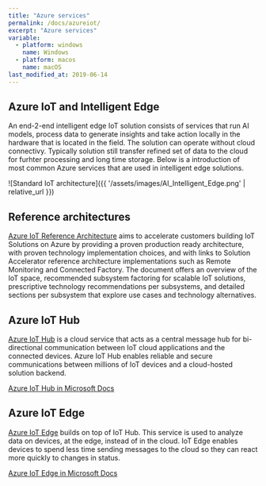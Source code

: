 ```yaml
---
title: "Azure services"
permalink: /docs/azureiot/
excerpt: "Azure services"
variable:
  - platform: windows
    name: Windows
  - platform: macos
    name: macOS
last_modified_at: 2019-06-14
---
```


## Azure IoT and Intelligent Edge

An end-2-end intelligent edge IoT solution consists of services that run AI models, process data to generate insights and take action locally in the hardware that is located in the field. The solution can operate without cloud connectivy. Typically solution still transfer refined set of data to the cloud for furhter processing and long time storage. Below is a introduction of most common Azure services that are used in intelligent edge solutions.

![Standard IoT architecture]({{ '/assets/images/AI_Intelligent_Edge.png' | relative_url }})

## Reference architectures

<a href="https://azure.microsoft.com/en-us/blog/azure-iot-reference-architecture-update/">Azure IoT Reference Architecture</a>  aims to accelerate customers building IoT Solutions on Azure by providing a proven production ready architecture, with proven technology implementation choices, and with links to Solution Accelerator reference architecture implementations such as Remote Monitoring and Connected Factory. The document offers an overview of the IoT space, recommended subsystem factoring for scalable IoT solutions, prescriptive technology recommendations per subsystems, and detailed sections per subsystem that explore use cases and technology alternatives.


## Azure IoT Hub 

<a href="https://azure.microsoft.com/en-us/services/iot-hub/">Azure IoT Hub</a> is a cloud service that acts as a central message hub for bi-directional communication between IoT cloud applications and the connected devices. Azure IoT Hub enables reliable and secure communications between millions of IoT devices and a cloud-hosted solution backend. 

<a href="https://docs.microsoft.com/en-us/azure/iot-hub/iot-hub-devguide-sdks">Azure IoT Hub in Microsoft Docs</a>

## Azure IoT Edge

<a href="https://azure.microsoft.com/en-us/services/iot-edge/">Azure IoT Edge</a> builds on top of IoT Hub. This service is used to analyze data on devices, at the edge, instead of in the cloud. IoT Edge enables devices to spend less time sending messages to the cloud so they can react more quickly to changes in status.

<a href="https://docs.microsoft.com/en-us/azure/iot-edge/">Azure IoT Edge in Microsoft Docs</a>


